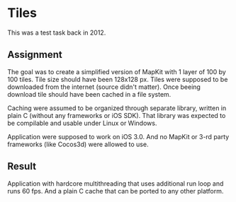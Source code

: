 # Tiles
This was a test task back in 2012.

## Assignment
The goal was to create a simplified version of MapKit with 1 layer of 100 by 100 tiles. 
Tile size should have been 128x128 px. Tiles were supposed to be downloaded from the 
internet (source didn't matter). Once beeing download tile should have been cached in a 
file system. 

Caching were assumed to be organized through separate library, written in plain C (without 
any frameworks or iOS SDK). That library was expected to be compilable and usable under
Linux or Windows.

Application were supposed to work on iOS 3.0. And no MapKit or 3-rd party frameworks 
(like Cocos3d) were allowed to use.

## Result
Application with hardcore multithreading that uses additional run loop and runs 60 fps. And a plain C cache 
that can be ported to any other platform.
